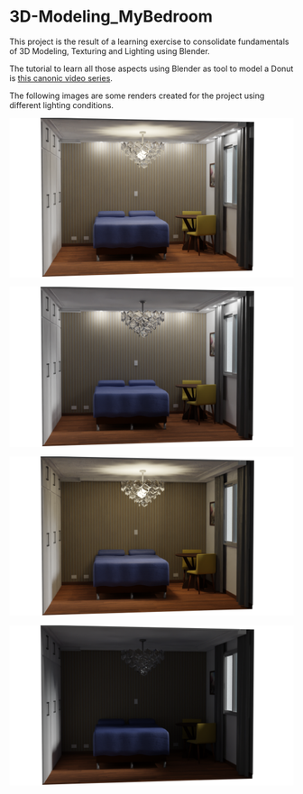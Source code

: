 # 3D-Modeling_MyBedroom

This project is the result of a learning exercise to consolidate fundamentals of 3D Modeling, Texturing and Lighting using Blender.

The tutorial to learn all those aspects using Blender as tool to model a Donut is [this canonic video series](https://youtube.com/watch?v=nIoXOplUvAw&list=PLjEaoINr3zgFX8ZsChQVQsuDSjEqdWMAD&index=2).

The following images are some renders created for the project using different lighting conditions.

![Full Room - all light sources](/render_results/fullRoom_allLights.png)

![Full Room - gesso and Sun light sources](/render_results/fullRoom_gessoLights.png)

![Full Room - chandelier and Sun light sources](/render_results/fullRoom_chandelierLights.png)

![Full Room - only Sun light](/render_results/fullRoom_sunLights.png)
